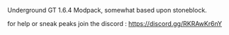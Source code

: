 Underground GT 1.6.4 Modpack, somewhat based upon stoneblock.

for help or sneak peaks join the discord :
https://discord.gg/RKRAwKr6nY
